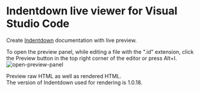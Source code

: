 # Indentdown live viewer for Visual Studio Code

Create [Indentdown](https://indentdown.deno.dev) documentation with live preview.

To open the preview panel, while editing a file with the ".id" extension, click the Preview button in the top right corner of the editor or press Alt+I. \
![open-preview-panel](https://d.kuku.lu/mwgjczgxp)

Preview raw HTML as well as rendered HTML. \
The version of Indentdown used for rendering is 1.0.18.
